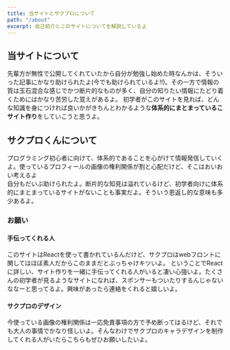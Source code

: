 ```yaml
---
title: 当サイトとサクプロについて
path: "/about"
excerpt: 自己紹介とこのサイトについてを解説しているよ
---
```

## 当サイトについて
先輩方が無性で公開してくれていたから自分が勉強し始めた時なんかは、そういった記事にかなり助けられたよ(今でも助けられているよ!!)。その一方で情報の質は玉石混合な感じでかつ断片的なものが多く、自分の知りたい情報にたどり着くためにはかなり苦労した覚えがあるよ。
初学者がこのサイトを見れば、どんな知識を身につければ良いかがきちんとわかるような**体系的にまとまっているこサイト作り**をしていこうと思うよ。

## サクプロくんについて

プログラミング初心者に向けて、体系的であることを心がけて情報発信していくよ。使っているプロフィールの画像の権利関係が割と心配だけど、そこはおいおい考えるよ<br>
自分もだいぶ助けられたよ。断片的な知見は溢れているけど、初学者向けに体系的にまとまっているサイトがないことも事実だよ。そういう恩返し的な意味も多少あるよ。



### お願い
#### 手伝ってくれる人
このサイトはReactを使って書かれているんだけど、サクプロはwebフロントに関してはほぼ素人だからこのままだとぶっちゃけキツいよ。
ということでReactに詳しい、サイト作りを一緒に手伝ってくれる人がいると凄い心強いよ。たくさんの初学者が見るようなサイトになれば、スポンサーもついたりするんじゃないななーと思ってるよ。興味があったら連絡をくれると嬉しいよ。

#### サクプロのデザイン
今使っている画像の権利関係は一応免責事項の方で予め断ってはるけど、それでも大人の事情でかなり怪しいよ。そんなわけでサクプロのキャラデザインを制作してくれる人がいたらこちらもぜひお願いしたいよ。